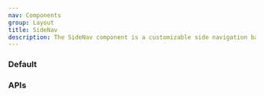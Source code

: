 ```yaml
---
nav: Components
group: Layout
title: SideNav
description: The SideNav component is a customizable side navigation bar. It takes in an optional avatar and top actions to be displayed at the top, and a required bottom actions prop to be displayed at the bottom.
---
```


### Default

<code src="./demos/index.tsx" nopadding></code>

### APIs

<API></API>
